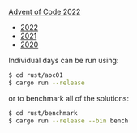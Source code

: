 [Advent of Code 2022](https://adventofcode.com/2022)


- [2022](https://github.com/synapticarbors/advent_of_code_2022)
- [2021](https://github.com/synapticarbors/advent_of_code_2021)
- [2020](https://github.com/synapticarbors/advent_of_code_2020)


Individual days can be run using:

```bash
$ cd rust/aoc01
$ cargo run --release
```

or to benchmark all of the solutions:

```bash
$ cd rust/benchmark
$ cargo run --release --bin bench
```
